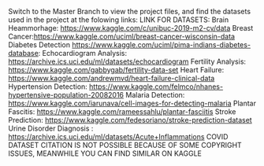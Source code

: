 Switch to the Master Branch to view the project files, and find the datasets used in the project at the folowing links:
LINK FOR DATASETS:
Brain Heammorhage: https://www.kaggle.com/c/unibuc-2019-m2-cv/data
Breast Cancer:https://www.kaggle.com/uciml/breast-cancer-wisconsin-data
Diabetes Detection https://www.kaggle.com/uciml/pima-indians-diabetes-database:
Echocardiogram Analysis: https://archive.ics.uci.edu/ml/datasets/echocardiogram
Fertility Analysis: https://www.kaggle.com/gabbygab/fertility-data-set
Heart Failure: https://www.kaggle.com/andrewmvd/heart-failure-clinical-data
Hypertension Detection: https://www.kaggle.com/felmco/nhanes-hypertensive-population-20082016
Malaria Detection: https://www.kaggle.com/iarunava/cell-images-for-detecting-malaria
Plantar Fascitis: https://www.kaggle.com/rameessahlu/plantar-fasciitis
Stroke Prediction: https://www.kaggle.com/fedesoriano/stroke-prediction-dataset
Urine Disorder Diagnosis : https://archive.ics.uci.edu/ml/datasets/Acute+Inflammations
COVID DATASET CITATION IS NOT POSSIBLE BECAUSE OF SOME COPYRIGHT ISSUES, MEANWHILE YOU CAN FIND SIMILAR ON KAGGLE

